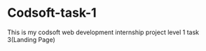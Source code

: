 # Codsoft-task-1
This is my codsoft web development internship project level 1 task 3(Landing Page)
